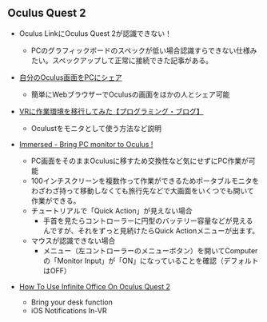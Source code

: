 
## Oculus Quest 2

* Oculus LinkにOculus Quest 2が認識できない！
  * PCのグラフィックボードのスペックが低い場合認識すらできない仕様みたい。スペックアップして正常に接続できた記事がある。

* [自分のOculus画面をPCにシェア](https://oculus.com/casting)
  * 簡単にWebブラウザーでOculusの画面をほかの人とシェア可能

* [VRに作業環境を移行してみた【プログラミング・ブログ】](https://hayatofolio.com/switch-workspace-to-vr/)
  * Oculustをモニタとして使う方法など説明

* [Immersed - Bring PC monitor to Oculus ! ](https://immersed.com/)
  * PC画面をそのままOculusに移すため交換性など気にせずにPC作業が可能
  * 100インチスクリーンを複数作って作業ができるためポータブルモニタをわざわざ持って移動しなくても旅行先などで大画面をいくつでも開いて作業ができる。
  * チュートリアルで「Quick Action」が見えない場合
    * 手首を見たらコントローラーに円型のバッテリー容量などが見えるんですが、それをずっと見続けたらQuick Actionメニューが出ます。
  * マウスが認識できない場合
    * メニュー（左コントローラーのメニューボタン）を開いてComputerの「Monitor Input」が「ON」になっていることを確認（デフォルトはOFF）

* [How To Use Infinite Office On Oculus Quest 2](https://uploadvr.com/how-to-use-infinite-office-oculus-quest-2/)
  * Bring your desk function
  * iOS Notifications In-VR






